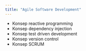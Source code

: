 ```yaml
---
title: "Agile Software Development"
---
```


- Konsep reactive programming
- Konsep dependency injection
- Konsep test driven development
- Konsep version control
- Konsep SCRUM
